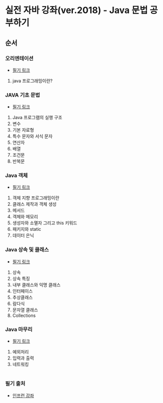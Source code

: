실전 자바 강좌(ver.2018) - Java 문법 공부하기
========================================

## 순서
### 오리엔테이션
* [필기 링크]()
1. java 프로그래밍이란?

### JAVA 기초 문법
* [필기 링크]()
1. Java 프로그램의 실행 구조
2. 변수
3. 기본 자료형
4. 특수 문자와 서식 문자
5. 연산자
6. 배열
7. 조건문
8. 반복문

### Java 객체
* [필기 링크]()
1. 객체 지향 프로그래밍이란
2. 클래스 제작과 객체 생성
3. 메서드
4. 객체와 메모리
5. 생성자와 소멸자 그리고 this 키워드
6. 패키지와 static
7. 데이터 은닉

### Java 상속 및 클래스
* [필기 링크]()
1. 상속
2. 상속 특징
3. 내부 클래스와 익명 클래스
4. 인터페이스
5. 추상클래스
6. 람다식
7. 문자열 클래스
8. Collections

### Java 마무리
* [필기 링크]()
1. 예외처리
2. 입력과 출력
3. 네트워킹 

#
### 필기 출처
* [인프런 강좌](https://www.inflearn.com/course/%EC%8B%A4%EC%A0%84-%EC%9E%90%EB%B0%94_java-renew/dashboard)
